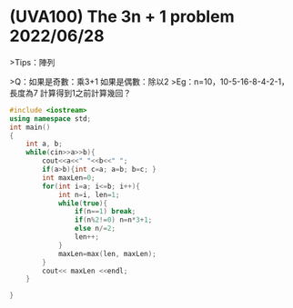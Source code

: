 # (UVA100) The 3n + 1 problem 2022/06/28
<p> >Tips：陣列 </p>
>Q：如果是奇數：乘3+1  
如果是偶數：除以2  
>Eg：n=10，10-5-16-8-4-2-1，長度為7  
計算得到1之前計算幾回？

```c++
#include <iostream>
using namespace std;
int main()
{
	int a, b;
	while(cin>>a>>b){
		cout<<a<<" "<<b<<" ";
		if(a>b){int c=a; a=b; b=c; }
		int maxLen=0;
		for(int i=a; i<=b; i++){
			int n=i, len=1;
			while(true){
				if(n==1) break;
				if(n%2!=0) n=n*3+1;
				else n/=2;
				len++;
			}
			maxLen=max(len, maxLen);
		}
		cout<< maxLen <<endl;
	}

}
```
